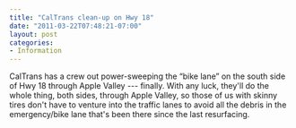 ```yaml
---
title: "CalTrans clean-up on Hwy 18"
date: "2011-03-22T07:48:21-07:00"
layout: post
categories:
- Information
---
```


CalTrans has a crew out power-sweeping the “bike lane” on the south side of Hwy 18 through Apple Valley --- finally. With any luck, they'll do the whole thing, both sides, through Apple Valley, so those of us with skinny tires don't have to venture into the traffic lanes to avoid all the debris in the emergency/bike lane that's been there since the last resurfacing.